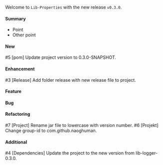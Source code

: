 Welcome to `Lib-Properties` with the new release `v0.3.0`.



#### Summary
* Point
* Other point



#### New
#5 [pom] Update project version to 0.3.0-SNAPSHOT.



#### Enhancement
#3 [Release] Add folder release with new release file to project.



#### Feature



#### Bug



#### Refactoring
#7 [Project] Rename jar file to lowercase with version number.
#6 [Projekt] Change group-id to com.github.naoghuman.



#### Additional



[//]: # (Issues which will be integrated in this release)
#4 [Dependencies] Update the project to the new version from lib-logger-0.3.0.
